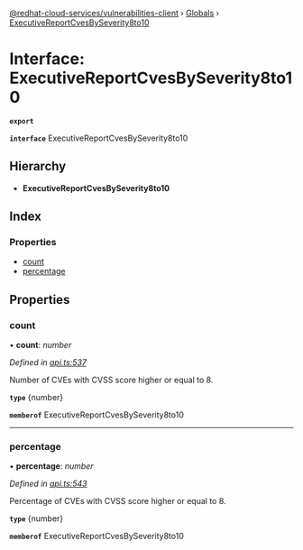[@redhat-cloud-services/vulnerabilities-client](../README.md) › [Globals](../globals.md) › [ExecutiveReportCvesBySeverity8to10](executivereportcvesbyseverity8to10.md)

# Interface: ExecutiveReportCvesBySeverity8to10

**`export`** 

**`interface`** ExecutiveReportCvesBySeverity8to10

## Hierarchy

* **ExecutiveReportCvesBySeverity8to10**

## Index

### Properties

* [count](executivereportcvesbyseverity8to10.md#count)
* [percentage](executivereportcvesbyseverity8to10.md#percentage)

## Properties

###  count

• **count**: *number*

*Defined in [api.ts:537](https://github.com/RedHatInsights/javascript-clients/blob/master/packages/vulnerabilities/api.ts#L537)*

Number of CVEs with CVSS score higher or equal to 8.

**`type`** {number}

**`memberof`** ExecutiveReportCvesBySeverity8to10

___

###  percentage

• **percentage**: *number*

*Defined in [api.ts:543](https://github.com/RedHatInsights/javascript-clients/blob/master/packages/vulnerabilities/api.ts#L543)*

Percentage of CVEs with CVSS score higher or equal to 8.

**`type`** {number}

**`memberof`** ExecutiveReportCvesBySeverity8to10
